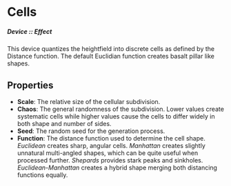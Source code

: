 # Cells
##### Device :: Effect

This device quantizes the heightfield into discrete cells as defined by the Distance function. The default Euclidian function creates basalt pillar like shapes.

## Properties

- **Scale**: The relative size of the cellular subdivision.
- **Chaos**: The general randomness of the subdivision. Lower values create systematic cells while higher values cause the cells to differ widely in both shape and number of sides.
- **Seed**: The random seed for the generation process.
- **Function**: The distance function used to determine the cell shape. *Euclidean* creates sharp, angular cells. *Manhattan* creates slightly unnatural multi-angled shapes, which can be quite useful when processed further. *Shepards* provides stark peaks and sinkholes. *Euclidean-Manhattan* creates a hybrid shape merging both distancing functions equally.